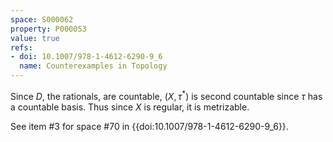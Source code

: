 ```yaml
---
space: S000062
property: P000053
value: true
refs:
- doi: 10.1007/978-1-4612-6290-9_6
  name: Counterexamples in Topology
---
```


Since $D$, the rationals, are countable, $(X, \tau^{*})$ is second countable since $\tau$ has a countable basis. Thus since $X$ is regular, it is metrizable.

See item #3 for space #70 in {{doi:10.1007/978-1-4612-6290-9_6}}.
